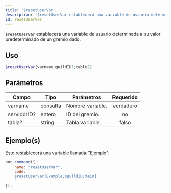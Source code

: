 ```yaml
---
title: '$resetUserVar'
description: '$resetUserVar establecerá una variable de usuario determinada a su valor predeterminado de un gremio determinado.'
id: resetUserVar
---
```


`$resetUserVar` establecerá una variable de usuario determinada a su valor predeterminado de un gremio dado.

## Uso

```php
$resetUserVar[varname;guildID?;table?]
```

## Parámetros

| Campo       | Tipo     | Parámetros       | Requerido |
| ----------- | -------- | ---------------- |:---------:|
| varname     | consulta | Nombre variable. | verdadero |
| servidorID? | entero   | ID del gremio.   |    no     |
| tabla?      | string   | Tabla variable.  |   falso   |

## Ejemplo(s)

Esto restablecerá una variable llamada "Ejemplo":

```javascript
bot.command({
    name: "resetUserVar",
    code: `
    $resetUserVar[Example;$guildID;main]
    `
});
```